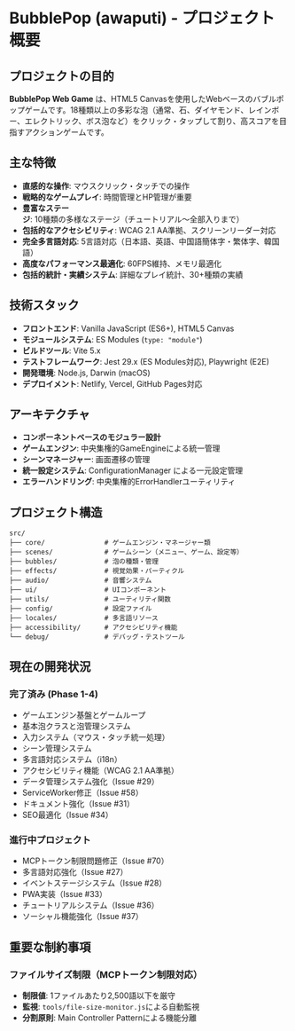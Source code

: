 # BubblePop (awaputi) - プロジェクト概要

## プロジェクトの目的
**BubblePop Web Game** は、HTML5 Canvasを使用したWebベースのバブルポップゲームです。18種類以上の多彩な泡（通常、石、ダイヤモンド、レインボー、エレクトリック、ボス泡など）をクリック・タップして割り、高スコアを目指すアクションゲームです。

## 主な特徴
- **直感的な操作**: マウスクリック・タッチでの操作
- **戦略的なゲームプレイ**: 時間管理とHP管理が重要
- **豊富なステージ**: 10種類の多様なステージ（チュートリアル〜全部入りまで）
- **包括的なアクセシビリティ**: WCAG 2.1 AA準拠、スクリーンリーダー対応
- **完全多言語対応**: 5言語対応（日本語、英語、中国語簡体字・繁体字、韓国語）
- **高度なパフォーマンス最適化**: 60FPS維持、メモリ最適化
- **包括的統計・実績システム**: 詳細なプレイ統計、30+種類の実績

## 技術スタック
- **フロントエンド**: Vanilla JavaScript (ES6+), HTML5 Canvas
- **モジュールシステム**: ES Modules (`type: "module"`)
- **ビルドツール**: Vite 5.x
- **テストフレームワーク**: Jest 29.x (ES Modules対応), Playwright (E2E)
- **開発環境**: Node.js, Darwin (macOS)
- **デプロイメント**: Netlify, Vercel, GitHub Pages対応

## アーキテクチャ
- **コンポーネントベースのモジュラー設計**
- **ゲームエンジン**: 中央集権的GameEngineによる統一管理
- **シーンマネージャー**: 画面遷移の管理
- **統一設定システム**: ConfigurationManager による一元設定管理
- **エラーハンドリング**: 中央集権的ErrorHandlerユーティリティ

## プロジェクト構造
```
src/
├── core/               # ゲームエンジン・マネージャー類
├── scenes/             # ゲームシーン（メニュー、ゲーム、設定等）
├── bubbles/            # 泡の種類・管理
├── effects/            # 視覚効果・パーティクル
├── audio/              # 音響システム
├── ui/                 # UIコンポーネント
├── utils/              # ユーティリティ関数
├── config/             # 設定ファイル
├── locales/            # 多言語リソース
├── accessibility/      # アクセシビリティ機能
└── debug/              # デバッグ・テストツール
```

## 現在の開発状況
### 完了済み (Phase 1-4)
- ゲームエンジン基盤とゲームループ
- 基本泡クラスと泡管理システム
- 入力システム（マウス・タッチ統一処理）
- シーン管理システム
- 多言語対応システム（i18n）
- アクセシビリティ機能（WCAG 2.1 AA準拠）
- データ管理システム強化（Issue #29）
- ServiceWorker修正（Issue #58）
- ドキュメント強化（Issue #31）
- SEO最適化（Issue #34）

### 進行中プロジェクト
- MCPトークン制限問題修正（Issue #70）
- 多言語対応強化（Issue #27）
- イベントステージシステム（Issue #28）
- PWA実装（Issue #33）
- チュートリアルシステム（Issue #36）
- ソーシャル機能強化（Issue #37）

## 重要な制約事項
### ファイルサイズ制限（MCPトークン制限対応）
- **制限値**: 1ファイルあたり2,500語以下を厳守
- **監視**: `tools/file-size-monitor.js`による自動監視
- **分割原則**: Main Controller Patternによる機能分離